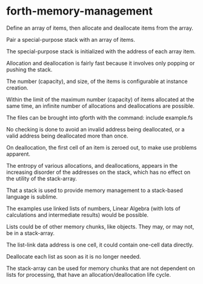 # forth-memory-management
Define an array of items, then allocate and deallocate items from the array.

Pair a special-purpose stack with an array of items.

The special-purpose stack is initialized with the address of each array item.

Allocation and deallocation is fairly fast because it involves only popping or pushing the stack.

The number (capacity), and size, of the items is configurable at instance creation.

Within the limit of the maximum number (capacity) of items allocated at the same time, an infinite number of allocations and deallocations are possible.

The files can be brought into gforth with the command: include example.fs

No checking is done to avoid an invalid address being deallocated, 
or a valid address being deallocated more than once.

On deallocation, the first cell of an item is zeroed out, to make use problems apparent.

The entropy of various allocations, and deallocations, appears in the increasing disorder of the
addresses on the stack, which has no effect on the utility of the stack-array.

That a stack is used to provide memory management to a stack-based language is sublime.

The examples use linked lists of numbers, Linear Algebra (with lots of calculations and intermediate results) would be possible.

Lists could be of other memory chunks, like objects. They may, or may not, be in a stack-array.

The list-link data address is one cell, it could contain one-cell data directly.

Deallocate each list as soon as it is no longer needed.

The stack-array can be used for memory chunks that are not dependent on lists for processing,
that have an allocation/deallocation life cycle.
